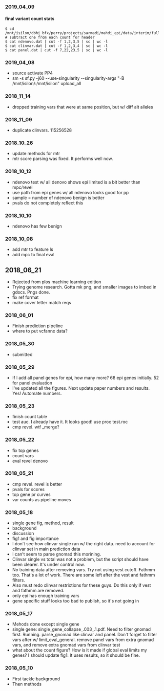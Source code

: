 ### 2019_04_09

#### final variant count stats
```
$ cd /mnt/isilon/dbhi_bfx/perry/projects/sarmadi/mahdi_epi/data/interim/full
# subtract one from each count for header
$ cat ndenovo.dat | cut -f 1,2,3,5 | sc | wc -l
$ cat clinvar.dat | cut -f 1,2,3,4 | sc | wc -l
$ cat panel.dat | cut -f 7,22,23,5 | sc | wc -l
```


### 2019_04_08
* source activate PP4
* sm -s sf.py -j60 --use-singularity --singularity-args "-B /mnt/isilon/:/mnt/isilon" upload_all

### 2018_11_14
* dropped training vars that were at same position, but w/ diff alt alleles

### 2018_11_09
* duplicate clinvars. 115256528

### 2018_10_26
* update methods for mtr
* mtr score parsing was fixed. It performs well now.

### 2018_10_12
* ndenovo test w/ all denovo shows epi limited is a bit better than mpc/revel
* use path from epi genes w/ all ndenovo looks good for pp
* sample = number of ndenovo benign is better
* pvals do not completely reflect this

### 2018_10_10
* ndenovo has few benign

### 2018_10_08
* add mtr to feature ls
* add mpc to final eval

## 2018_06_21
* Rejected from plos machine learning edition
* Trying genome research. Gotta mk png, and smaller images to imbed in gdocs. Pngs done.
* fix ref format
* make cover letter match reqs

### 2018_06_01
* Finish prediction pipeline
* where to put vcfanno data?

### 2018_05_30
* submitted

### 2018_05_29
* If I add all panel genes for epi, how many more? 68 epi genes initially. 52 for panel evaluation
* I've updated all the figures. Next update paper numbers and results. Yes! Automate numbers.

### 2018_05_23
* finish count table
* test auc. I already have it. It looks good! use proc test.roc
* cmp revel. wtf _merge?

### 2018_05_22
* fix top genes
* count vars
* eval revel denovo

### 2018_05_21
* cmp revel. revel is better
* pvals for scores
* top gene pr curves
* var counts as pipeline moves

### 2018_05_18
* single gene fig, method, result
* background
* discussion
* fig1 and fig importance
* I don't see how clinvar single ran w/ the right data. need to account for clinvar set in main prediction data
* I can't seem to parse gnomad this morining.
* Clinvar single vs total was not a problem, but the script should have been clearer. It's under control now.
* No training data after removing vars. Try not using vest cutoff. Fathmm too. That's a lot of work. There are some left after the vest and fathmm filters.
* Also must redo clinvar restrictions for these guys. Do this only if vest and fathmm are removed.
* only epi has enough training vars
* gene specific stuff looks too bad to publish, so it's not going in

### 2018_05_17
* Mehods done except single gene
* single gene: single_gene_collapse_.003_.1.pdf. Need to filter gnomad first. Running. parse_gnomad like clinvar and panel. Don't forget to filter vars after w/ limit_eval_general. remove panel vars from extra gnomad vars, and remove extra gnomad vars from clinvar test
* what about the count figure? How is it made if global eval limits my genes? I should update fig1. It uses results, so it should be fine.

### 2018_05_10
* First tackle background
* Then methods
